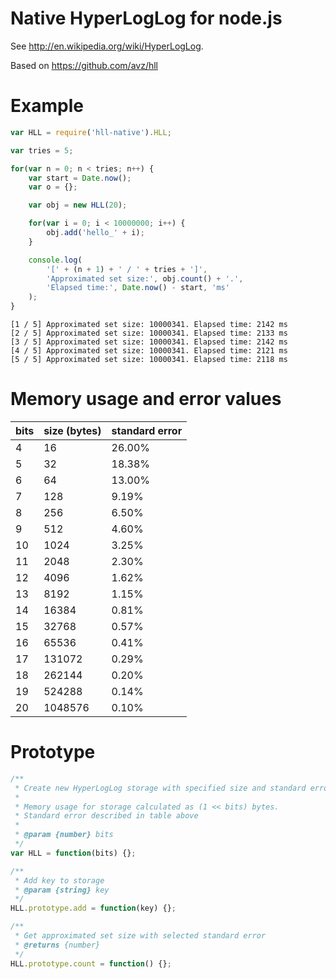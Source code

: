 # Native HyperLogLog for node.js

See http://en.wikipedia.org/wiki/HyperLogLog.

Based on https://github.com/avz/hll

Example
===

```js
var HLL = require('hll-native').HLL;

var tries = 5;

for(var n = 0; n < tries; n++) {
	var start = Date.now();
	var o = {};

	var obj = new HLL(20);

	for(var i = 0; i < 10000000; i++) {
		obj.add('hello_' + i);
	}

	console.log(
		'[' + (n + 1) + ' / ' + tries + ']',
		'Approximated set size:', obj.count() + '.',
		'Elapsed time:', Date.now() - start, 'ms'
	);
}
```
```
[1 / 5] Approximated set size: 10000341. Elapsed time: 2142 ms
[2 / 5] Approximated set size: 10000341. Elapsed time: 2133 ms
[3 / 5] Approximated set size: 10000341. Elapsed time: 2142 ms
[4 / 5] Approximated set size: 10000341. Elapsed time: 2121 ms
[5 / 5] Approximated set size: 10000341. Elapsed time: 2118 ms
```

Memory usage and error values
===

|bits|size (bytes) | standard error  |
|----|---------|--------|
|  4 |      16 | 26.00% |
|  5 |      32 | 18.38% |
|  6 |      64 | 13.00% |
|  7 |     128 |  9.19% |
|  8 |     256 |  6.50% |
|  9 |     512 |  4.60% |
| 10 |    1024 |  3.25% |
| 11 |    2048 |  2.30% |
| 12 |    4096 |  1.62% |
| 13 |    8192 |  1.15% |
| 14 |   16384 |  0.81% |
| 15 |   32768 |  0.57% |
| 16 |   65536 |  0.41% |
| 17 |  131072 |  0.29% |
| 18 |  262144 |  0.20% |
| 19 |  524288 |  0.14% |
| 20 | 1048576 |  0.10% |

Prototype
===
```js
/**
 * Create new HyperLogLog storage with specified size and standard error.
 *
 * Memory usage for storage calculated as (1 << bits) bytes.
 * Standard error described in table above
 *
 * @param {number} bits
 */
var HLL = function(bits) {};

/**
 * Add key to storage
 * @param {string} key
 */
HLL.prototype.add = function(key) {};

/**
 * Get approximated set size with selected standard error
 * @returns {number}
 */
HLL.prototype.count = function() {};
```
